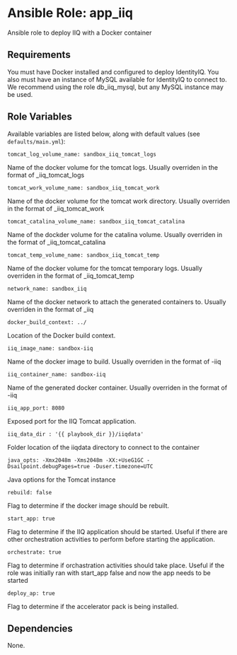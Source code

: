 # Ansible Role: app_iiq
Ansible role to deploy IIQ with a Docker container

## Requirements

You must have Docker installed and configured to deploy IdentityIQ.  You also must have an instance of MySQL available for IdentityIQ to connect to.  We recommend using the role db_iiq_mysql, but any MySQL instance may be used.


## Role Variables

Available variables are listed below, along with default values (see `defaults/main.yml`):

    tomcat_log_volume_name: sandbox_iiq_tomcat_logs

Name of the docker volume for the tomcat logs.  Usually overriden in the format of <company name>_iiq_tomcat_logs

    tomcat_work_volume_name: sandbox_iiq_tomcat_work

Name of the docker volume for the tomcat work directory.  Usually overriden in the format of <company name>_iiq_tomcat_work

    tomcat_catalina_volume_name: sandbox_iiq_tomcat_catalina

Name of the dockder volume for the catalina volume.  Usually overriden in the format of <company name>_iiq_tomcat_catalina

    tomcat_temp_volume_name: sandbox_iiq_tomcat_temp

Name of the docker volume for the tomcat temporary logs.  Usually overriden in the format of <company name>_iiq_tomcat_temp

    network_name: sandbox_iiq

Name of the docker network to attach the generated containers to.  Usually overriden in the format of <company name>_iiq

    docker_build_context: ../

Location of the Docker build context.

    iiq_image_name: sandbox-iiq

Name of the docker image to build.  Usually overriden in the format of <company name>-iiq

    iiq_container_name: sandbox-iiq

Name of the generated docker container.  Usually overriden in the format of <company name>-iiq

    iiq_app_port: 8080

Exposed port for the IIQ Tomcat application.  

    iiq_data_dir : '{{ playbook_dir }}/iiqdata'

Folder location of the iiqdata directory to connect to the container

    java_opts: -Xmx2048m -Xms2048m -XX:+UseG1GC -Dsailpoint.debugPages=true -Duser.timezone=UTC

Java options for the Tomcat instance

    rebuild: false

Flag to determine if the docker image should be rebuilt.

    start_app: true

Flag to determine if the IIQ application should be started.  Useful if there are other orchestration activities to perform before starting the application.

    orchestrate: true

Flag to determine if orchastration activities should take place.  Useful if the role was initially ran with start_app false and now the app needs to be started

    deploy_ap: true 

Flag to determine if the accelerator pack is being installed.  

## Dependencies

None.

